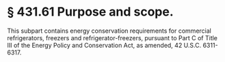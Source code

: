 # § 431.61   Purpose and scope.

This subpart contains energy conservation requirements for commercial refrigerators, freezers and refrigerator-freezers, pursuant to Part C of Title III of the Energy Policy and Conservation Act, as amended, 42 U.S.C. 6311-6317.








